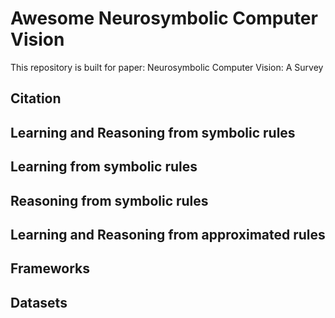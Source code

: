 # Awesome Neurosymbolic Computer Vision
This repository is built for paper: Neurosymbolic Computer Vision: A Survey

## Citation

## Learning and Reasoning from symbolic rules

## Learning from symbolic rules

## Reasoning from symbolic rules

## Learning and Reasoning from approximated rules

## Frameworks

## Datasets

